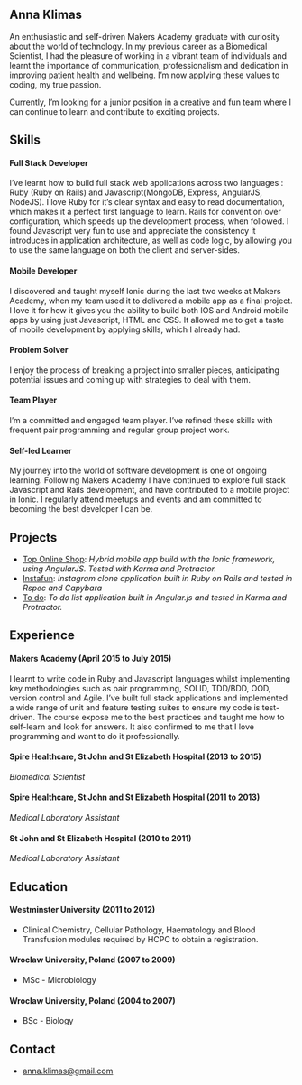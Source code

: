 ## Anna Klimas

An enthusiastic and self-driven Makers Academy graduate with curiosity about the world of technology. In my previous career as a Biomedical Scientist, I had the pleasure of working in a vibrant team of individuals and learnt the importance of communication, professionalism and dedication in improving patient health and wellbeing. I’m now applying these values to coding, my true passion.

Currently, I’m looking for a junior position in a creative and fun team where I can continue to learn and contribute to exciting projects.


## Skills

#### Full Stack Developer

I’ve learnt how to build full stack web applications across two languages : Ruby (Ruby on Rails) and Javascript(MongoDB, Express, AngularJS, NodeJS).
I love Ruby for it’s clear syntax and easy to read documentation, which makes it a perfect first language to learn. Rails for convention over configuration, which speeds up the development process, when followed.
I found Javascript very fun to use and appreciate the consistency it introduces in application architecture, as well as code logic, by allowing you to use the same language on both the client and server-sides.


#### Mobile Developer

I discovered and taught myself Ionic during the last two weeks at Makers Academy, when my team used it to delivered a mobile app as a final project. I love it for how it gives you the ability to build both IOS and Android mobile apps by using just Javascript, HTML and CSS. It allowed me to get a taste of mobile development by applying skills, which I already had.

#### Problem Solver

I enjoy the process of breaking a project into smaller pieces, anticipating potential issues and coming up with strategies to deal with them.

#### Team Player

I’m a committed and engaged team player. I’ve refined these skills with frequent pair programming and regular group project work.

#### Self-led Learner

My journey into the world of software development is one of ongoing learning. Following Makers Academy I have continued to explore full stack Javascript and Rails development, and have contributed to a mobile project in Ionic. I regularly attend meetups and events and am committed to becoming the best developer I can be.


## Projects

- [Top Online Shop](https://github.com/AnnaKL/Top-Online-Shop): *Hybrid mobile app build with the Ionic framework, using AngularJS. Tested with Karma and Protractor.*
- [Instafun](https://github.com/AnnaKL/instagram-challenge): *Instagram clone application built in Ruby on Rails and tested in Rspec and Capybara*
- [To do](https://github.com/AnnaKL/todo_challenge): *To do list application built in Angular.js and tested in Karma and Protractor.*


## Experience

#### Makers Academy (April 2015 to July 2015)

I learnt to write code in Ruby and Javascript languages whilst implementing key methodologies such as pair programming, SOLID, TDD/BDD, OOD, version control and Agile. I’ve built full stack applications and implemented a wide range of unit and feature testing suites to ensure my code is test-driven.
The course expose me to the best practices and taught me how to self-learn and look for answers. It also confirmed to me that I love programming and want to do it professionally.

#### Spire Healthcare, St John and St Elizabeth Hospital (2013 to 2015)
*Biomedical Scientist*

#### Spire Healthcare, St John and St Elizabeth Hospital  (2011 to 2013)
*Medical Laboratory Assistant*

#### St John and St Elizabeth Hospital (2010 to 2011)
*Medical Laboratory Assistant*


## Education

#### Westminster University (2011 to 2012)

- Clinical Chemistry, Cellular Pathology, Haematology and Blood
  Transfusion modules required by HCPC to obtain a registration.

#### Wroclaw University, Poland (2007 to 2009)

- MSc - Microbiology

#### Wroclaw University, Poland (2004 to 2007)

- BSc - Biology


## Contact

- anna.klimas@gmail.com
